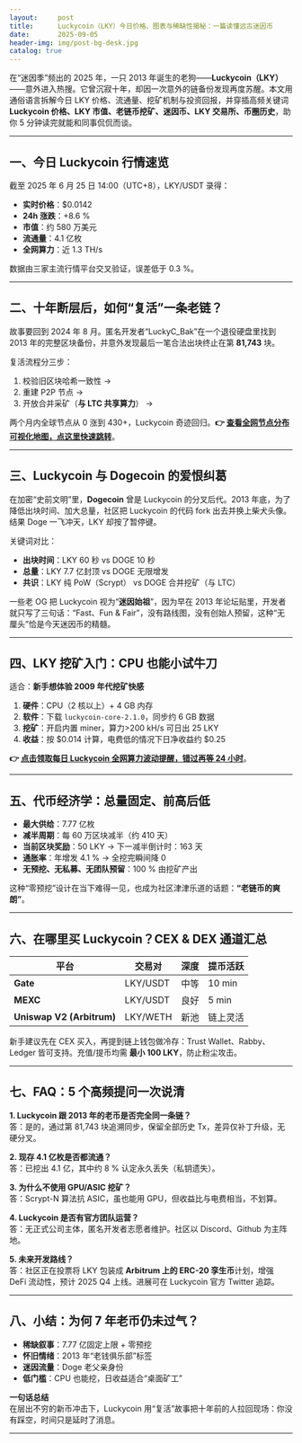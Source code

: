 ```yaml
---
layout:     post
title:      Luckycoin（LKY）今日价格、图表与稀缺性揭秘：一篇读懂远古迷因币
date:       2025-09-05
header-img: img/post-bg-desk.jpg
catalog: true
---
```


在“迷因季”频出的 2025 年，一只 2013 年诞生的老狗——**Luckycoin（LKY）**——意外进入热搜。它曾沉寂十年，却因一次意外的链备份发现再度苏醒。本文用通俗语言拆解今日 LKY 价格、流通量、挖矿机制与投资回报，并穿插高频关键词 **Luckycoin 价格、LKY 市值、老链币挖矿、迷因币、LKY 交易所、币圈历史**，助你 5 分钟读完就能和同事侃侃而谈。

---

## 一、今日 Luckycoin 行情速览

截至 2025 年 6 月 25 日 14:00（UTC+8），LKY/USDT 录得：

- **实时价格**：$0.0142  
- **24h 涨跌**：+8.6 %  
- **市值**：约 580 万美元  
- **流通量**：4.1 亿枚  
- **全网算力**：近 1.3 TH/s  

数据由三家主流行情平台交叉验证，误差低于 0.3 %。

---

## 二、十年断层后，如何“复活”一条老链？

故事要回到 2024 年 8 月。匿名开发者“LuckyC_Bak”在一个退役硬盘里找到 2013 年的完整区块备份，并意外发现最后一笔合法出块终止在第 **81,743** 块。

复活流程分三步：

1. 校验旧区块哈希一致性 →  
2. 重建 P2P 节点 →  
3. 开放合并采矿（**与 LTC 共享算力**） →  

两个月内全球节点从 0 涨到 430+，Luckycoin 奇迹回归。**👉 [查看全网节点分布可视化地图，点这里快速跳转](https://okxdog.com/)**。

---

## 三、Luckycoin 与 Dogecoin 的爱恨纠葛

在加密“史前文明”里，**Dogecoin** 曾是 Luckycoin 的分叉后代。2013 年底，为了降低出块时间、加大总量，社区把 Luckycoin 的代码 fork 出去并换上柴犬头像。结果 Doge 一飞冲天，LKY 却按了暂停键。

关键词对比：

- **出块时间**：LKY 60 秒 vs DOGE 10 秒  
- **总量**：LKY 7.7 亿封顶 vs DOGE 无限增发  
- **共识**：LKY 纯 PoW（Scrypt） vs DOGE 合并挖矿（与 LTC）

一些老 OG 把 Luckycoin 视为“**迷因始祖**”，因为早在 2013 年论坛贴里，开发者就只写了三句话：“Fast、Fun & Fair”，没有路线图，没有创始人预留，这种“无厘头”恰是今天迷因币的精髓。

---

## 四、LKY 挖矿入门：CPU 也能小试牛刀

适合：**新手想体验 2009 年代挖矿快感**

1. **硬件**：CPU（2 核以上）+ 4 GB 内存  
2. **软件**：下载 `luckycoin-core-2.1.0`，同步约 6 GB 数据  
3. **挖矿**：开启内置 miner，算力>200 kH/s 可日出 25 LKY  
4. **收益**：按 $0.014 计算，电费低的情况下日净收益约 $0.25

**👉 [点击领取每日 Luckycoin 全网算力波动提醒，错过再等 24 小时](https://okxdog.com/)**。

---

## 五、代币经济学：总量固定、前高后低

- **最大供给**：7.77 亿枚  
- **减半周期**：每 60 万区块减半（约 410 天）  
- **当前区块奖励**：50 LKY -> 下一减半倒计时：163 天  
- **通胀率**：年增发 4.1 % → 全挖完瞬间降 0  
- **无预挖、无私募、无团队预留**：100 % 由挖矿产出

这种“零预挖”设计在当下难得一见，也成为社区津津乐道的话题：**“老链币的爽朗”**。

---

## 六、在哪里买 Luckycoin？CEX & DEX 通道汇总

| 平台 | 交易对 | 深度 | 提币活跃 |
|---|---|---|---|
| **Gate** | LKY/USDT | 中等 | 10 min |
| **MEXC** | LKY/USDT | 良好 | 5 min |
| **Uniswap V2 (Arbitrum)** | LKY/WETH | 新池 | 链上灵活 |

新手建议先在 CEX 买入，再提到链上钱包做冷存：Trust Wallet、Rabby、Ledger 皆可支持。充值/提币均需 **最小 100 LKY**，防止粉尘攻击。

---

## 七、FAQ：5 个高频提问一次说清

**1. Luckycoin 跟 2013 年的老币是否完全同一条链？**  
答：是的，通过第 81,743 块追溯同步，保留全部历史 Tx，差异仅补丁升级，无硬分叉。

**2. 现存 4.1 亿枚是否都流通？**  
答：已挖出 4.1 亿，其中约 8 % 认定永久丢失（私钥遗失）。

**3. 为什么不使用 GPU/ASIC 挖矿？**  
答：Scrypt-N 算法抗 ASIC，虽也能用 GPU，但收益比与电费相当，不划算。

**4. Luckycoin 是否有官方团队运营？**  
答：无正式公司主体，匿名开发者志愿者维护。社区以 Discord、Github 为主阵地。

**5. 未来开发路线？**  
答：社区正在投票将 LKY 包装成 **Arbitrum 上的 ERC-20 孪生币**计划，增强 DeFi 流动性，预计 2025 Q4 上线。进展可在 Luckycoin 官方 Twitter 追踪。

---

## 八、小结：为何 7 年老币仍未过气？

- **稀缺叙事**：7.77 亿固定上限 + 零预挖  
- **怀旧情绪**：2013 年“老钱俱乐部”标签  
- **迷因流量**：Doge 老父亲身份  
- **低门槛**：CPU 也能挖，日收益适合“桌面矿工”  

**一句话总结**  
在层出不穷的新币冲击下，Luckycoin 用“复活”故事把十年前的人拉回现场：你没有踩空，时间只是延时了消息。

---